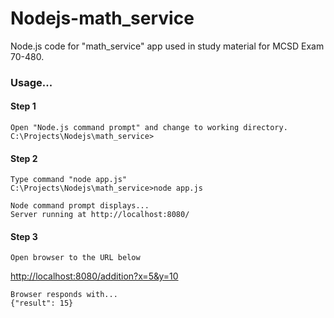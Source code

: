 # Nodejs-math_service

Node.js code for "math_service" app used in study material for MCSD Exam 70-480.

### Usage...

#### Step 1
```
Open "Node.js command prompt" and change to working directory.
C:\Projects\Nodejs\math_service>
```

#### Step 2
```
Type command "node app.js"
C:\Projects\Nodejs\math_service>node app.js

Node command prompt displays...
Server running at http://localhost:8080/
```

#### Step 3
```
Open browser to the URL below 
```
<http://localhost:8080/addition?x=5&y=10>
```
Browser responds with... 
{"result": 15}
```
